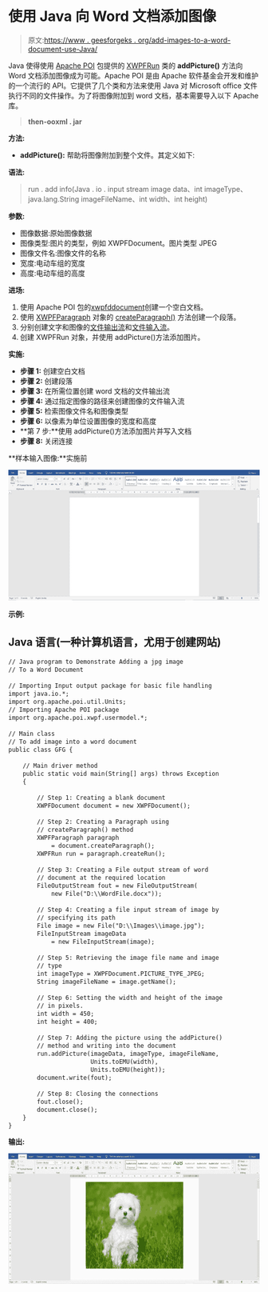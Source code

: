 # 使用 Java 向 Word 文档添加图像

> 原文:[https://www . geesforgeks . org/add-images-to-a-word-document-use-Java/](https://www.geeksforgeeks.org/adding-images-to-a-word-document-using-java/)

Java 使得使用 [Apache POI](https://www.geeksforgeeks.org/apache-poi-introduction/) 包提供的 [XWPFRun](https://poi.apache.org/apidocs/dev/org/apache/poi/xwpf/usermodel/XWPFRun.html) 类的 **addPicture()** 方法向 Word 文档添加图像成为可能。Apache POI 是由 Apache 软件基金会开发和维护的一个流行的 API。它提供了几个类和方法来使用 Java 对 Microsoft office 文件执行不同的文件操作。为了将图像附加到 word 文档，基本需要导入以下 Apache 库。

> **then-ooxml . jar**

**方法:**

*   **addPicture():** 帮助将图像附加到整个文件。其定义如下:

**语法:**

> run . add info(Java . io . input stream image data、int imageType、java.lang.String imageFileName、int width、int height)

**参数:**

*   图像数据:原始图像数据
*   图像类型:图片的类型，例如 XWPFDocument。图片类型 JPEG
*   图像文件名:图像文件的名称
*   宽度:电动车组的宽度
*   高度:电动车组的高度

**进场:**

1.  使用 Apache POI 包的[xwpfddocument](https://www.geeksforgeeks.org/java-program-to-write-a-paragraph-in-a-word-document/)创建一个空白文档。
2.  使用 [XWPFParagraph](https://www.geeksforgeeks.org/java-program-to-write-a-paragraph-in-a-word-document/) 对象的 [createParagraph()](https://www.geeksforgeeks.org/java-program-to-align-the-text-in-a-word-document/) 方法创建一个段落。
3.  分别创建文字和图像的[文件输出流](https://www.geeksforgeeks.org/fileoutputstream-in-java/)和[文件输入流](https://www.geeksforgeeks.org/java-io-fileinputstream-class-java/)。
4.  创建 XWPFRun 对象，并使用 addPicture()方法添加图片。

**实施:**

*   **步骤 1:** 创建空白文档
*   **步骤 2:** 创建段落
*   **步骤 3:** 在所需位置创建 word 文档的文件输出流
*   **步骤 4:** 通过指定图像的路径来创建图像的文件输入流
*   **步骤 5:** 检索图像文件名和图像类型
*   **步骤 6:** 以像素为单位设置图像的宽度和高度
*   **第 7 步:**使用 addPicture()方法添加图片并写入文档
*   **步骤 8:** 关闭连接

**样本输入图像:**实施前

![](img/4502761c5a5a92114c8475776d943659.png)

**示例:**

## Java 语言(一种计算机语言，尤用于创建网站)

```
// Java program to Demonstrate Adding a jpg image
// To a Word Document

// Importing Input output package for basic file handling
import java.io.*;
import org.apache.poi.util.Units;
// Importing Apache POI package
import org.apache.poi.xwpf.usermodel.*;

// Main class
// To add image into a word document
public class GFG {

    // Main driver method
    public static void main(String[] args) throws Exception
    {

        // Step 1: Creating a blank document
        XWPFDocument document = new XWPFDocument();

        // Step 2: Creating a Paragraph using
        // createParagraph() method
        XWPFParagraph paragraph
            = document.createParagraph();
        XWPFRun run = paragraph.createRun();

        // Step 3: Creating a File output stream of word
        // document at the required location
        FileOutputStream fout = new FileOutputStream(
            new File("D:\\WordFile.docx"));

        // Step 4: Creating a file input stream of image by
        // specifying its path
        File image = new File("D:\\Images\\image.jpg");
        FileInputStream imageData
            = new FileInputStream(image);

        // Step 5: Retrieving the image file name and image
        // type
        int imageType = XWPFDocument.PICTURE_TYPE_JPEG;
        String imageFileName = image.getName();

        // Step 6: Setting the width and height of the image
        // in pixels.
        int width = 450;
        int height = 400;

        // Step 7: Adding the picture using the addPicture()
        // method and writing into the document
        run.addPicture(imageData, imageType, imageFileName,
                       Units.toEMU(width),
                       Units.toEMU(height));
        document.write(fout);

        // Step 8: Closing the connections
        fout.close();
        document.close();
    }
}
```

**输出:**

![](img/1d1461e890ab2c89d34615961701fc0e.png)